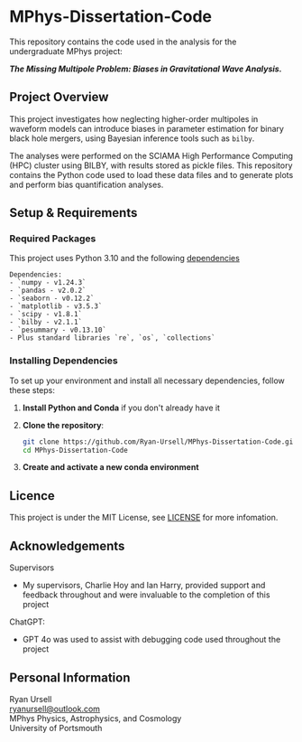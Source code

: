 # MPhys-Dissertation-Code
This repository contains the code used in the analysis for the undergraduate MPhys project:

**_The Missing Multipole Problem: Biases in Gravitational Wave Analysis._**

## Project Overview
This project investigates how neglecting higher-order multipoles in waveform models can introduce biases in parameter estimation for binary black hole mergers, using Bayesian inference tools such as `bilby`.

The analyses were performed on the SCIAMA High Performance Computing (HPC) cluster using BILBY, with results stored as pickle files. This repository contains the Python code used to load these data files and to generate plots and perform bias quantification analyses.

## Setup & Requirements

### Required Packages
This project uses Python 3.10 and the following [dependencies](dependencies.txt)
```
Dependencies:
- `numpy - v1.24.3`
- `pandas - v2.0.2`
- `seaborn - v0.12.2`
- `matplotlib - v3.5.3`
- `scipy - v1.8.1`
- `bilby - v2.1.1`
- `pesummary - v0.13.10`
- Plus standard libraries `re`, `os`, `collections`
```

### Installing Dependencies
To set up your environment and install all necessary dependencies, follow these steps:

1. **Install Python and Conda** if you don't already have it

2. **Clone the repository**:
    ```bash
    git clone https://github.com/Ryan-Ursell/MPhys-Dissertation-Code.git
    cd MPhys-Dissertation-Code

3. **Create and activate a new conda environment**

## Licence
This project is under the MIT License, see [LICENSE](LICENSE) for more infomation.

## Acknowledgements
Supervisors
- My supervisors, Charlie Hoy and Ian Harry, provided support and feedback throughout and were invaluable to the completion of this project

ChatGPT:
- GPT 4o was used to assist with debugging code used throughout the project

## Personal Information
Ryan Ursell  
ryanursell@outlook.com  
MPhys Physics, Astrophysics, and Cosmology  
University of Portsmouth  
